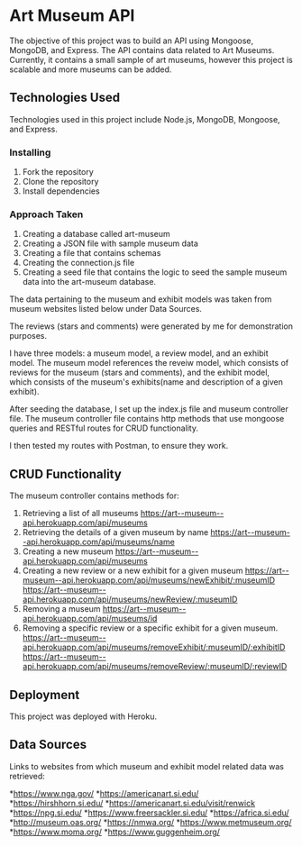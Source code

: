 # Art Museum API
The objective of this project was to build an API using Mongoose, MongoDB, and Express. The API contains data related to Art Museums. Currently, it contains a small sample of art museums, however this project is scalable and more museums can be added.

## Technologies Used

Technologies used in this project include Node.js, MongoDB, Mongoose, and Express.

### Installing

1. Fork the repository
2. Clone the repository
3. Install dependencies

### Approach Taken

1. Creating a database called art-museum
2. Creating a JSON file with sample museum data
3. Creating a file that contains schemas
4. Creating the connection.js file
5. Creating a seed file that contains the logic to seed the sample museum data into the art-museum database. 

The data pertaining to the museum and exhibit models was taken from museum websites listed below under Data Sources. 

The reviews (stars and comments) were generated by me for demonstration purposes. 

I have three models: a museum model, a review model, and an exhibit model. The museum model references the reveiw model, which consists of reviews for the museum (stars and comments), and the exhibit model, which consists of the museum's exhibits(name and description of a given exhibit). 

After seeding the database, I set up the index.js file and museum controller file. The museum controller file contains http methods that use mongoose queries and RESTful routes for CRUD functionality. 

I then tested my routes with Postman, to ensure they work.

## CRUD Functionality

The museum controller contains methods for:
1. Retrieving a list of all museums
https://art--museum--api.herokuapp.com/api/museums
2. Retrieving the details of a given museum by name
https://art--museum--api.herokuapp.com/api/museums/name
3. Creating a new museum
https://art--museum--api.herokuapp.com/api/museums
4. Creating a new review or a new exhibit for a given museum
https://art--museum--api.herokuapp.com/api/museums/newExhibit/:museumID
https://art--museum--api.herokuapp.com/api/museums/newReview/:museumID
5. Removing a museum
https://art--museum--api.herokuapp.com/api/museums/id
6. Removing a specific review or a specific exhibit for a given museum.
https://art--museum--api.herokuapp.com/api/museums/removeExhibit/:museumID/:exhibitID
https://art--museum--api.herokuapp.com/api/museums/removeReview/:museumID/:reviewID

## Deployment

This project was deployed with Heroku.

## Data Sources

Links to websites from which museum and exhibit model related data was retrieved:

*https://www.nga.gov/
*https://americanart.si.edu/
*https://hirshhorn.si.edu/
*https://americanart.si.edu/visit/renwick
*https://npg.si.edu/
*https://www.freersackler.si.edu/
*https://africa.si.edu/
*http://museum.oas.org/
*https://nmwa.org/
*https://www.metmuseum.org/
*https://www.moma.org/
*https://www.guggenheim.org/